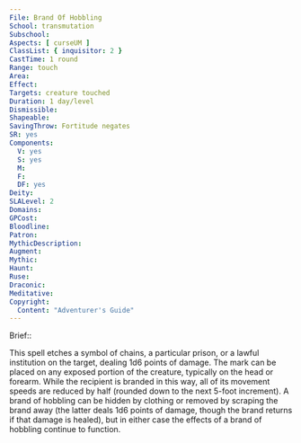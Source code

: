 ```yaml
---
File: Brand Of Hobbling
School: transmutation
Subschool: 
Aspects: [ curseUM ]
ClassList: { inquisitor: 2 }
CastTime: 1 round
Range: touch
Area: 
Effect: 
Targets: creature touched
Duration: 1 day/level
Dismissible: 
Shapeable: 
SavingThrow: Fortitude negates
SR: yes
Components:
  V: yes
  S: yes
  M: 
  F: 
  DF: yes
Deity: 
SLALevel: 2
Domains: 
GPCost: 
Bloodline: 
Patron: 
MythicDescription: 
Augment: 
Mythic: 
Haunt: 
Ruse: 
Draconic: 
Meditative: 
Copyright:
  Content: "Adventurer's Guide"
---
```

Brief:: 

This spell etches a symbol of chains, a particular prison, or a lawful institution on the target, dealing 1d6 points of damage. The mark can be placed on any exposed portion of the creature, typically on the head or forearm. While the recipient is branded in this way, all of its movement speeds are reduced by half (rounded down to the next 5-foot increment). A brand of hobbling can be hidden by clothing or removed by scraping the brand away (the latter deals 1d6 points of damage, though the brand returns if that damage is healed), but in either case the effects of a brand of hobbling continue to function.

